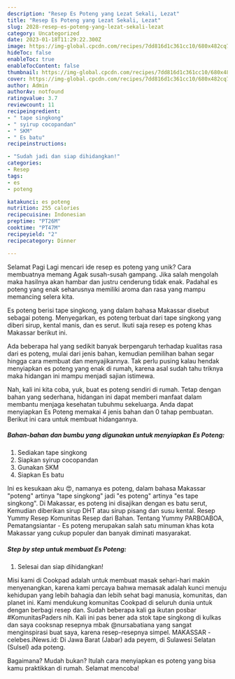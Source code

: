 ```yaml
---
description: "Resep Es Poteng yang Lezat Sekali, Lezat"
title: "Resep Es Poteng yang Lezat Sekali, Lezat"
slug: 2028-resep-es-poteng-yang-lezat-sekali-lezat
category: Uncategorized
date: 2023-01-18T11:29:22.300Z
image: https://img-global.cpcdn.com/recipes/7dd816d1c361cc10/680x482cq70/es-poteng-foto-resep-utama.jpg
hideToc: false
enableToc: true
enableTocContent: false
thumbnail: https://img-global.cpcdn.com/recipes/7dd816d1c361cc10/680x482cq70/es-poteng-foto-resep-utama.jpg
cover: https://img-global.cpcdn.com/recipes/7dd816d1c361cc10/680x482cq70/es-poteng-foto-resep-utama.jpg
author: Admin
authorAv: notfound
ratingvalue: 3.7
reviewcount: 11
recipeingredient:
- " tape singkong"
- " syirup cocopandan"
- " SKM"
- " Es batu"
recipeinstructions:

- "Sudah jadi dan siap dihidangkan!"
categories:
- Resep
tags:
- es
- poteng

katakunci: es poteng 
nutrition: 255 calories
recipecuisine: Indonesian
preptime: "PT26M"
cooktime: "PT47M"
recipeyield: "2"
recipecategory: Dinner

---
```



Selamat Pagi Lagi mencari ide resep es poteng yang unik? Cara membuatnya memang Agak susah-susah gampang. Jika salah mengolah maka hasilnya akan hambar dan justru cenderung tidak enak. Padahal es poteng yang enak seharusnya memiliki aroma dan rasa yang mampu memancing selera kita.


Es poteng berisi tape singkong, yang dalam bahasa Makassar disebut sebagai poteng. Menyegarkan, es poteng terbuat dari tape singkong yang diberi sirup, kental manis, dan es serut. Ikuti saja resep es poteng khas Makassar berikut ini.

Ada beberapa hal yang sedikit banyak berpengaruh terhadap kualitas rasa dari es poteng, mulai dari jenis bahan, kemudian pemilihan bahan segar hingga cara membuat dan menyajikannya. Tak perlu pusing kalau hendak menyiapkan es poteng yang enak di rumah, karena asal sudah tahu triknya maka hidangan ini mampu menjadi sajian istimewa.


Nah, kali ini kita coba, yuk, buat es poteng sendiri di rumah. Tetap dengan bahan yang sederhana, hidangan ini dapat memberi manfaat dalam membantu menjaga kesehatan tubuhmu sekeluarga. Anda dapat menyiapkan Es Poteng memakai 4 jenis bahan dan 0 tahap pembuatan. Berikut ini cara untuk membuat hidangannya.

<!--inarticleads1-->

##### Bahan-bahan dan bumbu yang digunakan untuk menyiapkan Es Poteng:

1. Sediakan  tape singkong
1. Siapkan  syirup cocopandan
1. Gunakan  SKM
1. Siapkan  Es batu


Ini es kesukaan aku 😍, namanya es poteng, dalam bahasa Makassar &#34;poteng&#34; artinya &#34;tape singkong&#34; jadi &#34;es poteng&#34; artinya &#34;es tape singkong&#34;. Di Makassar, es poteng ini disajikan dengan es batu serut, Kemudian diberikan sirup DHT atau sirup pisang dan susu kental. Resep Yummy Resep Komunitas Resep dari Bahan. Tentang Yummy PARBOABOA, Pematangsiantar - Es poteng merupakan salah satu minuman khas kota Makassar yang cukup populer dan banyak diminati masyarakat. 

<!--inarticleads2-->

##### Step by step untuk membuat Es Poteng:


1. Selesai dan siap dihidangkan!

Misi kami di Cookpad adalah untuk membuat masak sehari-hari makin menyenangkan, karena kami percaya bahwa memasak adalah kunci menuju kehidupan yang lebih bahagia dan lebih sehat bagi manusia, komunitas, dan planet ini. Kami mendukung komunitas Cookpad di seluruh dunia untuk dengan berbagi resep dan. Sudah beberapa kali ga ikutan posbar #KomunitasPaders nih. Kali ini pas bener ada stok tape singkong di kulkas dan saya cooksnap resepnya mbak @nursabatiana yang sangat menginspirasi buat saya, karena resep-resepnya simpel. MAKASSAR - celebes.iNews.id: Di Jawa Barat (Jabar) ada peyem, di Sulawesi Selatan (Sulsel) ada poteng. 

Bagaimana? Mudah bukan? Itulah cara menyiapkan es poteng yang bisa kamu praktikkan di rumah. Selamat mencoba!
